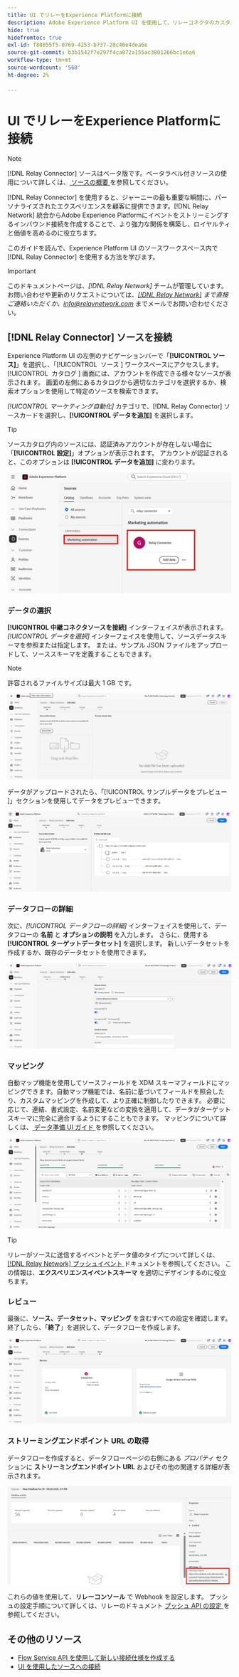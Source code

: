 ```yaml
---
title: UI でリレーをExperience Platformに接続
description: Adobe Experience Platform UI を使用して、リレーコネクタのカスタムソース接続を作成する方法を説明します。
hide: true
hidefromtoc: true
exl-id: f80855f5-0769-4253-b737-28c46e4dea6e
source-git-commit: b3b1542f7e297f4ca872a155ac3801266bc1e6a6
workflow-type: tm+mt
source-wordcount: '568'
ht-degree: 2%

---
```


# UI でリレーをExperience Platformに接続

>[!NOTE]
>
>[!DNL Relay Connector] ソースはベータ版です。ベータラベル付きソースの使用について詳しくは、[ ソースの概要 ](../../../../home.md#terms-and-conditions) を参照してください。

[!DNL Relay Connector] を使用すると、ジャーニーの最も重要な瞬間に、パーソナライズされたエクスペリエンスを顧客に提供できます。[!DNL Relay Network] 統合からAdobe Experience Platformにイベントをストリーミングするインバウンド接続を作成することで、より強力な関係を構築し、ロイヤルティと価値を高めるのに役立ちます。

このガイドを読んで、Experience Platform UI のソースワークスペース内で [!DNL Relay Connector] を使用する方法を学びます。

>[!IMPORTANT]
>
>このドキュメントページは、*[!DNL Relay Network]* チームが管理しています。 お問い合わせや更新のリクエストについては、*[[!DNL Relay Network]](https://www.relaynetwork.com/) まで直接ご連絡いただくか、[info@relaynetwork.com](mailto:info@relaynetwork.com)* までメールでお問い合わせください。

## [!DNL Relay Connector] ソースを接続

Experience Platform UI の左側のナビゲーションバーで「**[!UICONTROL ソース]**」を選択し、「[!UICONTROL &#x200B; ソース &#x200B;] ワークスペースにアクセスします。 [!UICONTROL &#x200B; カタログ &#x200B;] 画面には、アカウントを作成できる様々なソースが表示されます。 画面の左側にあるカタログから適切なカテゴリを選択するか、検索オプションを使用して特定のソースを検索できます。

*[!UICONTROL マーケティング自動化]* カテゴリで、[!DNL Relay Connector] ソースカードを選択し、**[!UICONTROL データを追加]** を選択します。

>[!TIP]
>
>ソースカタログ内のソースには、認証済みアカウントが存在しない場合に「**[!UICONTROL 設定]**」オプションが表示されます。 アカウントが認証されると、このオプションは **[!UICONTROL データを追加]** に変わります。

![ ソースワークスペースのカタログページ ](../../../../images/tutorials/create/relay-connector/relay-source.jpg)

### データの選択

**[!UICONTROL 中継コネクタソースを接続]** インターフェイスが表示されます。 *[!UICONTROL データを選択]* インターフェイスを使用して、ソースデータスキーマを参照または指定します。 または、サンプル JSON ファイルをアップロードして、ソーススキーマを定義することもできます。

>[!NOTE]
>
>許容されるファイルサイズは最大 1 GB です。

![ データインターフェイスの選択 ](../../../../images/tutorials/create/relay-connector/upload-data.jpg)

データがアップロードされたら、「[!UICONTROL &#x200B; サンプルデータをプレビュー &#x200B;]」セクションを使用してデータをプレビューできます。

![ アップロードされたデータ。](../../../../images/tutorials/create/relay-connector/uploaded-data.jpg)

### データフローの詳細

次に、*[!UICONTROL データフローの詳細]* インターフェイスを使用して、データフローの **名前** と **オプションの説明** を入力します。 さらに、使用する **[!UICONTROL ターゲットデータセット]** を選択します。 新しいデータセットを作成するか、既存のデータセットを使用できます。

![ データフローの詳細インターフェイス](../../../../images/tutorials/create/relay-connector/dataflow.jpg)

### マッピング

自動マップ機能を使用してソースフィールドを XDM スキーマフィールドにマッピングできます。自動マップ機能では、名前に基づいてフィールドを照合したり、カスタムマッピングを作成して、より正確に制御したりできます。 必要に応じて、連結、書式設定、名前変更などの変換を適用して、データがターゲットスキーマに完全に適合するようにすることもできます。 マッピングについて詳しくは、[ データ準備 UI ガイド ](../../../../../data-prep/ui/mapping.md) を参照してください。

![ ソースワークフローのマッピングインターフェイス ](../../../../images/tutorials/create/relay-connector/mapping.jpg)

>[!TIP]
>
>リレーがソースに送信するイベントとデータ値のタイプについて詳しくは、[[!DNL Relay Network]  プッシュイベント ](https://docs.relaynetwork.com/docs/push-events) ドキュメントを参照してください。 この情報は、**エクスペリエンスイベントスキーマ** を適切にデザインするのに役立ちます。

### レビュー

最後に、**ソース、データセット、マッピング** を含むすべての設定を確認します。 終了したら、「**終了**」を選択して、データフローを作成します。

![ ソースワークフローのレビュー手順。](../../../../images/tutorials/create/relay-connector/review.jpg)

### ストリーミングエンドポイント URL の取得

データフローを作成すると、データフローページの右側にある *プロパティ* セクションに **ストリーミングエンドポイント URL** およびその他の関連する詳細が表示されます。

![ データフロープロパティ ](../../../../images/tutorials/create/relay-connector/streaming-endpoint.jpg)

これらの値を使用して、**リレーコンソール** で Webhook を設定します。 プッシュの設定手順について詳しくは、リレーのドキュメント [ プッシュ API の設定 ](https://docs.relaynetwork.com/docs/configuring-the-push-api) を参照してください。

## その他のリソース

* [Flow Service API を使用して新しい接続仕様を作成する ](https://experienceleague.adobe.com/en/docs/experience-platform/sources/sdk/streaming-sdk/create)
* [UI を使用したソースへの接続 ](https://experienceleague.adobe.com/en/docs/experience-platform/sources/sdk/streaming-sdk/submit#test-your-source-using-the-ui)
